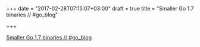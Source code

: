 +++
date = "2017-02-28T07:15:07+03:00"
draft = true
title = "Smaller Go 1.7 binaries // #go_blog"

+++

<p><a href="blog.golang.org/go1.7-binary-size">Smaller Go 1.7 binaries // #go_blog</a></p>
